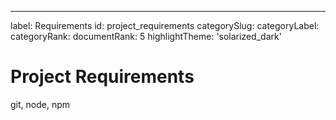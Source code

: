 ---
label: Requirements
id: project_requirements
categorySlug:
categoryLabel: 
categoryRank: 
documentRank: 5
highlightTheme: 'solarized_dark'

Project Requirements
====================

git, node, npm 

